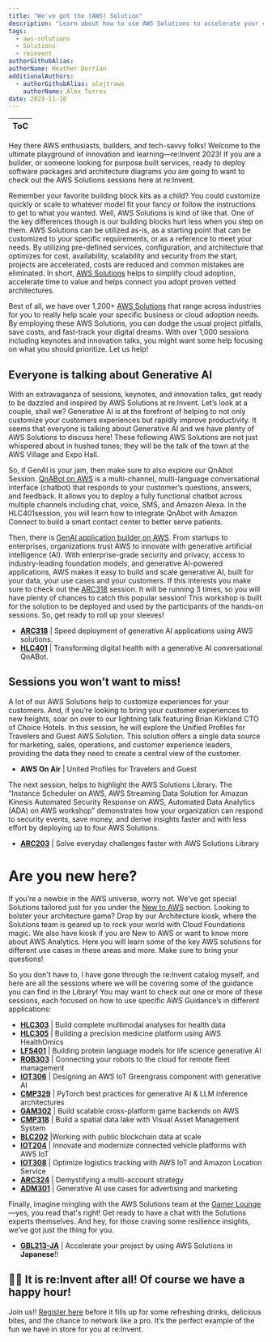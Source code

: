 ```yaml
---
title: "We've got the (AWS) Solution"
description: "Learn about how to use AWS Solutions to accelerate your cloud development and journey at re:Invent 2023"
tags:
  - aws-solutions
  - Solutions
  - reinvent
authorGithubAlias: 
authorName: Heather Dorrian
additionalAuthors: 
  - authorGithubAlias: alejtraws
    authorName: Alex Torres
date: 2023-11-10
---
```


|ToC|
|---|

Hey there AWS enthusiasts, builders, and tech-savvy folks! Welcome to the ultimate playground of innovation and learning—re:Invent 2023! If you are a builder, or someone looking for purpose built services, ready to deploy software packages and architecture diagrams you are going to want to check out the AWS Solutions sessions here at re:Invent. 

Remember your favorite building block kits as a child? You could customize quickly or scale to whatever model fit your fancy or follow the instructions to get to what you wanted. Well, AWS Solutions is kind of like that. One of the key differences though is our building blocks hurt less when you step on them.  AWS Solutions can be utilized as-is, as a starting point that can be customized to your specific requirements, or as a reference to meet your needs. By utilizing pre-defined services, configuration, and architecture that optimizes for cost, availability, scalability and security from the start, projects are accelerated, costs are reduced and common mistakes are eliminated. In short, [AWS Solutions](https://aws.amazon.com/solutions/) helps to simplify cloud adoption, accelerate time to value and helps connect you adopt proven vetted architectures. 

Best of all, we have over 1,200+ [AWS Solutions](https://aws.amazon.com/solutions/#:~:text=Browse%20All%20Solutions) that range across industries for you to really help scale your specific business or cloud adoption needs. By employing these AWS Solutions, you can dodge the usual project pitfalls, save costs, and fast-track your digital dreams. With over 1,000 sessions including keynotes and innovation talks, you might want some help focusing on what you should prioritize. Let us help!

## Everyone is talking about Generative AI
With an extravaganza of sessions, keynotes, and innovation talks, get ready to be dazzled and inspired by AWS Solutions at re:Invent.  Let’s look at a couple, shall we? Generative AI is at the forefront of helping to not only customize your customers experiences but rapidly improve productivity. It seems that everyone is talking about Generative AI and we have plenty of AWS Solutions to discuss here! These following AWS Solutions are not just whispered about in hushed tones; they will be the talk of the town at the AWS Village and Expo Hall. 

So, if GenAI is your jam, then make sure to also explore our QnAbot Session. [QnABot on AWS](https://aws.amazon.com/solutions/implementations/qnabot-on-aws/) is a multi-channel, multi-language conversational interface (chatbot) that responds to your customer’s questions, answers, and feedback. It allows you to deploy a fully functional chatbot across multiple channels including chat, voice, SMS, and Amazon Alexa. In the HLC401session, you will learn how to integrate QnAbot with Amazon Connect to build a smart contact center to better serve patients.

Then, there is [GenAI application builder on AWS](https://aws.amazon.com/solutions/implementations/generative-ai-application-builder-on-aws/). From startups to enterprises, organizations trust AWS to innovate with generative artificial intelligence (AI). With enterprise-grade security and privacy, access to industry-leading foundation models, and generative AI-powered applications, AWS makes it easy to build and scale generative AI, built for your data, your use cases and your customers. If this interests you make sure to check out the [ARC318](https://hub.reinvent.awsevents.com/attendee-portal/catalog/?search=ARC318) session. It will be running 3 times, so you will have plenty of chances to catch this popular session! This workshop is built for the solution to be deployed and used by the participants of the hands-on sessions. So, get ready to roll up your sleeves! 

* **[ARC318](https://hub.reinvent.awsevents.com/attendee-portal/catalog/?search=ARC318)** | Speed deployment of generative AI applications using AWS solutions.
* **[HLC401](https://hub.reinvent.awsevents.com/attendee-portal/catalog/?search=HLC401)** | Transforming digital health with a generative AI conversational QnABot.

## Sessions you won’t want to miss! 
A lot of our AWS Solutions help to customize experiences for your customers. And, if you’re looking to bring your customer experiences to new heights, soar on over to our lightning talk featuring Brian Kirkland CTO of Choice Hotels. In this session, he will explore the Unified Profiles for Travelers and Guest AWS Solution.  This solution offers a single data source for marketing, sales, operations, and customer experience leaders, providing the data they need to create a central view of the customer. 

* **AWS On Air** | United Profiles for Travelers and Guest

The next session, helps to highlight the AWS Solutions Library. The “Instance Scheduler on AWS, AWS Streaming Data Solution for Amazon Kinesis Automated Security Response on AWS, Automated Data Analytics (ADA) on AWS workshop” demonstrates how your organization can respond to security events, save money, and derive insights faster and with less effort by deploying up to four AWS Solutions. 

* **[ARC203](https://hub.reinvent.awsevents.com/attendee-portal/catalog/?search=ARC203)** | Solve everyday challenges faster with AWS Solutions Library

# Are you new here?
If you’re a newbie in the AWS universe, worry not. We’ve got special Solutions tailored just for you under the [New to AWS](https://aws.amazon.com/solutions/new-to-aws/) section. Looking to bolster your architecture game? Drop by our Architecture kiosk, where the Solutions team is geared up to rock your world with Cloud Foundations magic. We also have kiosk if you are New to AWS or want to know more about AWS Analytics. Here you will learn some of the key AWS solutions for different use cases in these areas and more. Make sure to bring your questions! 

So you don't have to, I have gone through the re:Invent catalog myself, and here are all the sessions where we will be covering some of the guidance you can find in the Library! You may want to check out one or more of these sessions, each focused on how to use specific AWS Guidance’s in different applications:

* **[HLC303](https://hub.reinvent.awsevents.com/attendee-portal/catalog/?search=HLC303)** | Build complete multimodal analyses for health data 
* **[HLC305](https://hub.reinvent.awsevents.com/attendee-portal/catalog/?search=HLC305)** | Building a precision medicine platform using AWS HealthOmics
* **[LFS401](https://hub.reinvent.awsevents.com/attendee-portal/catalog/?search=LFS401)** | Building protein language models for life science generative AI
* **[ROB303](https://hub.reinvent.awsevents.com/attendee-portal/catalog/?search=ROB303)** | Connecting your robots to the cloud for remote fleet management
* **[IOT306](https://hub.reinvent.awsevents.com/attendee-portal/catalog/?search=IOT306)** | Designing an AWS IoT Greengrass component with generative AI
* **[CMP329](https://hub.reinvent.awsevents.com/attendee-portal/catalog/?search=CMP329)** | PyTorch best practices for generative AI & LLM inference architectures
* **[GAM302](https://hub.reinvent.awsevents.com/attendee-portal/catalog/?search=GAM302)** | Build scalable cross-platform game backends on AWS 
* **[CMP318](https://hub.reinvent.awsevents.com/attendee-portal/catalog/?search=CMP318)** | Build a spatial data lake with Visual Asset Management System
* **[BLC202](https://hub.reinvent.awsevents.com/attendee-portal/catalog/?search=BLC202)** |Working with public blockchain data at scale 
* **[IOT204](https://hub.reinvent.awsevents.com/attendee-portal/catalog/?search=IOT204)** | Innovate and modernize connected vehicle platforms with AWS IoT
* **[IOT308](https://hub.reinvent.awsevents.com/attendee-portal/catalog/?search=IOT308)** | Optimize logistics tracking with AWS IoT and Amazon Location Service
* **[ARC324](https://hub.reinvent.awsevents.com/attendee-portal/catalog/?search=ARC324)** | Demystifying a multi-account strategy
* **[ADM301](https://hub.reinvent.awsevents.com/attendee-portal/catalog/?search=ADM301)** | Generative AI use cases for advertising and marketing

Finally, imagine mingling with the AWS Solutions team at the [Gamer Lounge](https://hub.reinvent.awsevents.com/attendee-portal/catalog/?search=act155)—yes, you read that's right! Get ready to have a chat with the Solutions experts themselves. And hey, for those craving some resilience insights, we’ve got just the thing for you.

* **[GBL213-JA](https://hub.reinvent.awsevents.com/attendee-portal/catalog/?search=GBL213-JA)** | Accelerate your project by using AWS Solutions in **Japanese**!!

## 🎊🎊 It is re:Invent after all! Of course we have a happy hour!
Join us!! [Register here](https://solutionsonawshappyhour.splashthat.com/) before it fills up for some refreshing drinks, delicious bites, and the chance to network like a pro. It’s the perfect example of the fun we have in store for you at re:Invent.